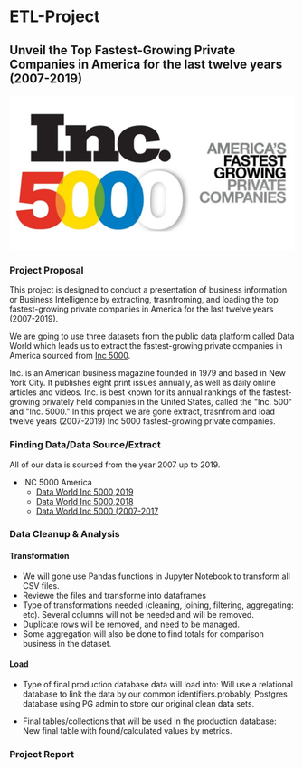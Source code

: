 # ETL-Project

## Unveil the Top Fastest-Growing Private Companies in America for the last twelve years (2007-2019) 
                          
![ETL_project](Image/Inc.5000.png)  

### Project Proposal

This project is designed to conduct a presentation of business information or Business Intelligence by extracting, trasnfroming, and loading the top fastest-growing private companies in America for the last twelve years (2007-2019).

We are going to use three datasets from the public data platform called Data World which leads us to extract the fastest-growing private companies in America sourced from [Inc 5000](https://www.inc.com/inc5000/2019/top-private-companies-2019-inc5000.html).

Inc. is an American business magazine founded in 1979 and based in New York City. It publishes eight print issues annually, as well as daily online articles and videos. Inc. is best known for its annual rankings of the fastest-growing privately held companies in the United States, called the "Inc. 500" and "Inc. 5000."
In this project we are gone extract, trasnfrom and load twelve years (2007-2019) Inc 5000 fastest-growing private companies.

### Finding Data/Data Source/Extract
All of our data is sourced from the year 2007 up to 2019. 

* INC 5000 America
  - [Data World Inc 5000,2019](https://data.world/aurielle/inc-5000-2019/workspace/file?filename=inc5000-2019.csv)
  - [Data World Inc 5000,2018](https://data.world/aurielle/inc-5000-2018/workspace/file?filename=inc5000-2018.csv)
  - [Data World Inc 5000 (2007-2017](https://data.world/aurielle/inc-5000-10-years/workspace/file?filename=inc5000_all10years.csv)
 
### Data Cleanup & Analysis

#### Transformation

- We will gone use Pandas functions in Jupyter Notebook to transform all CSV files.
- Reviewe the files and transforme into dataframes
- Type of transformations needed (cleaning, joining, filtering, aggregating: etc). Several columns will not be needed and will be removed. 
- Duplicate rows will be removed, and need to be managed. 
- Some aggregation will also be done to find totals for comparison business in the dataset.

#### Load
- Type of final production database data will load into: Will use a relational database to link the data by our common identifiers.probably, Postgres database using PG admin to store our original clean data sets.

- Final tables/collections that will be used in the production database: New final table with found/calculated values by metrics.

### Project Report



